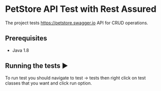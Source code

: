 # PetStore API Test with Rest Assured

The project tests https://petstore.swagger.io API for CRUD operations.

## Prerequisites 

* Java 1.8

## Running the tests ▶️

To run test you should navigate to test &#8594; tests then right click on test classes that you want and click run option.
